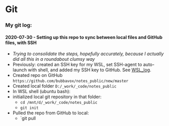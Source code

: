 # Git

### My git log:
#### 2020-07-30 - Setting up this repo to sync between local files and GitHub files, with SSH
  - _Trying to consolidate the steps, hopefully accurately, because I actually did all this in a roundabout clumsy way_
  - Previously: created an SSH key for my WSL, set SSH-agent to auto-launch with shell, and added my SSH key to GitHub.  See [WSL_log](https://github.com/bubbavox/notes_public/blob/master/WSL_log.md#ssh-setup).
  - Created repo on GitHub `https://github.com/bubbavox/notes_public/new/master`
  - Created local folder `D:/_work/_code/notes_public`
  - In WSL shell (ubuntu bash):
  - initialized local git repository in that folder:
    - `cd /mnt/d/_work/_code/notes_public`
    - `git init`
  - Pulled the repo from GitHub to local:
    - `git pull 
    
  

